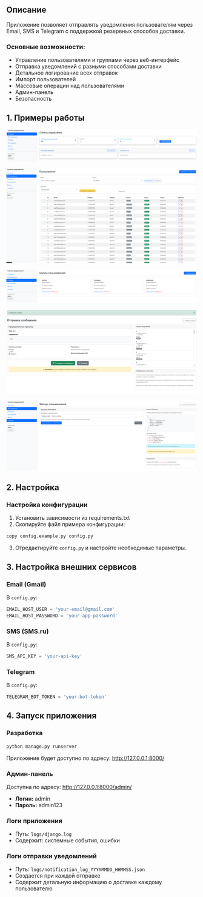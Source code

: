 ## Описание

Приложение позволяет отправлять уведомления пользователям через Email, SMS и Telegram с поддержкой резервных способов доставки.

### Основные возможности:
- Управление пользователями и группами через веб-интерфейс
- Отправка уведомлений с разными способами доставки
- Детальное логирование всех отправок
- Импорт пользователей
- Массовые операции над пользователями
- Админ-панель
- Безопасность

## 1. Примеры работы

![Панель управления](screenshots/Панель_управления.png)

![Пользователи](screenshots/Пользователи.png)

![Группы](screenshots/Группы.png)

![Отправка сообщения](screenshots/Отправка_сообщения.png)

![Импорт пользователей](screenshots/Импорт_пользователей.png)

## 2. Настройка

### Настройка конфигурации
1. Установить зависимости из requirements.txt
2. Скопируйте файл примера конфигурации:
```bash
copy config.example.py config.py
```

3. Отредактируйте `config.py` и настройте необходимые параметры.



## 3. Настройка внешних сервисов

### Email (Gmail)


В `config.py`:
   ```python
   EMAIL_HOST_USER = 'your-email@gmail.com'
   EMAIL_HOST_PASSWORD = 'your-app-password'
   ```

### SMS (SMS.ru)

В `config.py`:
   ```python
   SMS_API_KEY = 'your-api-key'
   ```

### Telegram

В `config.py`:
   ```python
   TELEGRAM_BOT_TOKEN = 'your-bot-token'
   ```

## 4. Запуск приложения

### Разработка
```bash
python manage.py runserver
```

Приложение будет доступно по адресу: http://127.0.0.1:8000/



### Админ-панель

Доступна по адресу: http://127.0.0.1:8000/admin/
- **Логин:** admin
- **Пароль:** admin123

### Логи приложения
- Путь: `logs/django.log`
- Содержит: системные события, ошибки

### Логи отправки уведомлений
- Путь: `logs/notification_log_YYYYMMDD_HHMMSS.json`
- Создается при каждой отправке
- Содержит детальную информацию о доставке каждому пользователю
